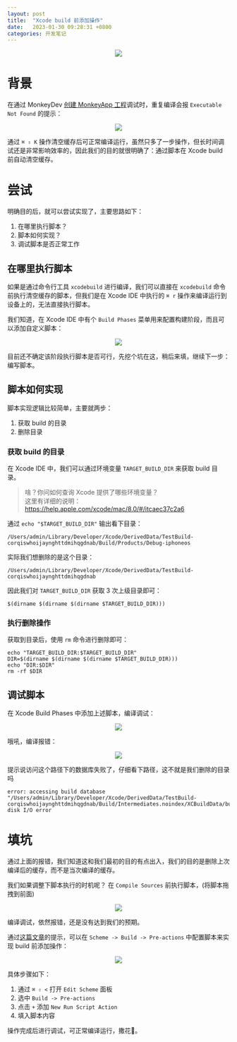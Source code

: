 ```yaml
---
layout: post
title:  "Xcode build 前添加操作"
date:   2023-01-30 09:28:31 +0800
categories: 开发笔记
---
```


<center class="half">
    <img src="{{site.url}}/assets/postImages/ios/202301/xcode-build-header.png"/>
</center>

# 背景

在通过 MonkeyDev [创建 MonkeyApp 工程](https://github.com/AloneMonkey/MonkeyDev/wiki/%E9%9D%9E%E8%B6%8A%E7%8B%B1App%E9%9B%86%E6%88%90)调试时，重复编译会报 `Executable Not Found` 的提示：
<center class="half">
    <img src="{{site.url}}/assets/postImages/ios/202301/ExecutableNotFound.png"/>
</center>

通过 `⌘ ⇧ K` 操作清空缓存后可正常编译运行，虽然只多了一步操作，但长时间调试还是非常影响效率的，因此我们的目的就很明确了：通过脚本在 Xcode build 前自动清空缓存。

# 尝试

明确目的后，就可以尝试实现了，主要思路如下：

1. 在哪里执行脚本？
2. 脚本如何实现？
3. 调试脚本是否正常工作

## 在哪里执行脚本

如果是通过命令行工具 `xcodebuild` 进行编译，我们可以直接在 `xcodebuild` 命令前执行清空缓存的脚本，但我们是在 Xcode IDE 中执行的 `⌘ r` 操作来编译运行到设备上的，无法直接执行脚本。

我们知道，在 Xcode IDE 中有个 `Build Phases` 菜单用来配置构建阶段，而且可以添加自定义脚本：

<center class="half">
    <img src="{{site.url}}/assets/postImages/ios/202301/add-script.png"/>
</center>

目前还不确定该阶段执行脚本是否可行，先挖个坑在这，稍后来填，继续下一步：编写脚本。

## 脚本如何实现

脚本实现逻辑比较简单，主要就两步：
1. 获取 build 的目录
2. 删除目录

### 获取 build 的目录
在 Xcode IDE 中，我们可以通过环境变量 `TARGET_BUILD_DIR` 来获取 build 目录。

> 啥？你问如何查询 Xcode 提供了哪些环境变量？   
这里有详细的说明：https://help.apple.com/xcode/mac/8.0/#/itcaec37c2a6

通过 `echo "$TARGET_BUILD_DIR"` 输出看下目录：

```
/Users/admin/Library/Developer/Xcode/DerivedData/TestBuild-corqiswhoijaynghttdmihqgdnab/Build/Products/Debug-iphoneos
```

实际我们想删除的是这个目录：

```
/Users/admin/Library/Developer/Xcode/DerivedData/TestBuild-corqiswhoijaynghttdmihqgdnab
```

因此我们对 `TARGET_BUILD_DIR` 获取 3 次上级目录即可：

```
$(dirname $(dirname $(dirname $TARGET_BUILD_DIR)))
```

### 执行删除操作

获取到目录后，使用 `rm` 命令进行删除即可：

```
echo "TARGET_BUILD_DIR:$TARGET_BUILD_DIR"
DIR=$(dirname $(dirname $(dirname $TARGET_BUILD_DIR)))
echo "DIR:$DIR"
rm -rf $DIR
```

## 调试脚本
在 Xcode Build Phases 中添加上述脚本，编译调试：

<center class="half">
    <img src="{{site.url}}/assets/postImages/ios/202301/debug-script.png"/>
</center>

哦吼，编译报错：

<center class="half">
    <img src="{{site.url}}/assets/postImages/ios/202301/debug-error.png"/>
</center>

提示说访问这个路径下的数据库失败了，仔细看下路径，这不就是我们删除的目录吗

```
error: accessing build database "/Users/admin/Library/Developer/Xcode/DerivedData/TestBuild-corqiswhoijaynghttdmihqgdnab/Build/Intermediates.noindex/XCBuildData/build.db": disk I/O error
```

# 填坑

通过上面的报错，我们知道这和我们最初的目的有点出入，我们的目的是删除上次编译后的缓存，而不是当次编译的缓存。

我们如果调整下脚本执行的时机呢？
在 `Compile Sources` 前执行脚本，(将脚本拖拽到前面)

<center class="half">
    <img src="{{site.url}}/assets/postImages/ios/202301/order-sort.png"/>
</center>

编译调试，依然报错，还是没有达到我们的预期。

通过[这篇文章](https://matheusvds.medium.com/clean-specific-folder-before-building-in-xcode-221ec6e0e004)的提示，可以在 `Scheme -> Build -> Pre-actions` 中配置脚本来实现 build 前添加操作：

<center class="half">
    <img src="{{site.url}}/assets/postImages/ios/202301/result-script.png"/>
</center>

具体步骤如下：

1. 通过 `⌘ ⇧ <` 打开 `Edit Scheme` 面板
2. 选中 `Build -> Pre-actions`
3. 点击 `+` 添加 `New Run Script Action`
4. 填入脚本内容

操作完成后进行调试，可正常编译运行，撒花🌼。

[jekyll-docs]: https://jekyllrb.com/docs/home
[jekyll-gh]:   https://github.com/jekyll/jekyll
[jekyll-talk]: https://talk.jekyllrb.com/
